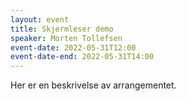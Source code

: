 ```yaml
---
layout: event
title: Skjermleser demo
speaker: Morten Tollefsen
event-date: 2022-05-31T12:00
event-date-end: 2022-05-31T14:00
---
```

Her er en beskrivelse av arrangementet.